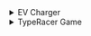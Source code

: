 <details>
 <summary>
  EV Charger
 </summary>

## Introducere
 Proiectul de față își propune să simuleze funcționarea unei stații de încărcare pentru un vehicul electric, utilizând LED-uri și butoane pentru a ilustra diferitele stadii ale procesului de încărcare. Această simulare are scopul de a reproduce cât mai fidel procesele care au loc într-o stație de încărcare reală, de la inițierea încărcării, monitorizarea progresului, până la finalizarea acesteia, asigurându-se că toate componentele sunt sincronizate corect.

## Componente
> 4x LED-uri (pentru a simula procentul de încărcare)
> 
> 1x LED RGB (pentru starea de liber sau ocupat)
> 
> 2x Butoane (pentru start încărcare și stop încărcare)
> 
> 9x Rezistoare (7x 220ohm, 2x 1K)
> 
> Breadboard
> 
> Linii de legătură

## Descriere
 Proiectul presupune simularea unei stații de încărcare pentru vehicule electrice. Stația utilizează un LED RGB pentru a indica disponibilitatea (verde pentru liber, roșu pentru ocupat), și patru LED-uri simple care reprezintă progresul încărcării în procente (25%, 50%, 75%, 100%). Încărcarea se simulează prin aprinderea progresivă a LED-urilor, cu LED-ul curent clipind la intervale de 3 secunde. Un buton de start inițiază procesul de încărcare, iar un buton de stop poate forța oprirea încărcării și resetarea stației la starea liberă.

## Schema Electrica
<p>
  <img src="https://github.com/mariaxadina/Robotica/blob/main/Tema_1/tinkercad.png" width="300"/>
</p>

## Montaj Electric
<p>
  <img src="https://github.com/mariaxadina/Robotica/blob/main/Tema_1/image00001.jpeg" width="300"/>
  <img src="https://github.com/mariaxadina/Robotica/blob/main/Tema_1/image00002.jpeg" width="300"/>
  <img src="https://github.com/mariaxadina/Robotica/blob/main/Tema_1/image00003.jpeg" width="300"/>
</p>

## Flow
Starea stației este ‘liberă’. Loader-ul este stins, iar led-ul pentru disponibilitate este verde.
Se apasă butonul pentru start.
Led-ul pentru disponibilitate se face roșu, iar încărcarea începe prin aprinderea primului LED L1.
Led-ul 1 clipește timp de 3s, celelalte fiind stinse.
Dupa încărcarea primului procent de 25% led-ul rămâne aprins și se trece la următorul led, care va începe să clipească.
La finalizarea încărcării toate led-urile vor clipi simultan de 3 ori, iar apoi se vor stinge, pentru a semnaliza finalizarea procesului.
Led-ul pentru disponibilitate se face verde.
Dacă oricând de la pornirea încărcării până la finalizarea acesteia este apăsat lung (min 1s) butonul de stop, încărcarea se întrerupe prin animația de final (toate led-urile clipesc de 3 ori), iar led-ul pentru disponibilitate devine verde.

## Video
[Video](https://github.com/mariaxadina/Robotica---Proiect-1/blob/main/Tema1_ATMEGA328P/IMG_0393.mov?raw=true)

Proiect realizat de:
Topliceanu Maria-Adina
Grupa 362
</details>

<details>
 <summary>
  TypeRacer Game
 </summary>
 
 ## Introducere
> Acest proiect este un joc de tastare controlat printr-un buton start/stop și un buton de setare a dificultății, care testează viteza și acuratețea utilizatorului în introducerea de cuvinte. LED-ul RGB servește drept indicator vizual al stării jocului, schimbând culoarea în funcție de situațiile specifice, iar un dicționar de cuvinte permite afișarea aleatorie a cuvintelor de tastat.

 ## Componente
> Arduino UNO (ATmega328P microcontroller)
> 
> 1x LED RGB (pentru a semnaliza dacă cuvântul corect e scris greșit sau nu)
> 
> 2x Butoane (pentru start/stop rundă și pentru selectarea dificultății)
> 
> 5x Rezistoare (3x 220/330 ohm, 2x 1000 ohm)
> 
> Breadbord
> 
> Fire de legătură

## Schema Electrica
<p>
  <img src="https://github.com/mariaxadina/Robotica/blob/main/Tema_2/Thinkercad.png" width="300"/>
</p>

## Montaj electric
![Montaj 1](https://github.com/mariaxadina/Robotica/blob/main/Tema_2/montaj_1.jpg)
![Montaj 2](https://github.com/mariaxadina/Robotica/blob/main/Tema_2/montaj_2.jpg)
![Montaj 3](https://github.com/mariaxadina/Robotica/blob/main/Tema_2/montaj_3.jpg)

### Video
[Video](https://github.com/mariaxadina/Robotica/blob/main/Tema_2/video.mov?raw=true)

</details>
